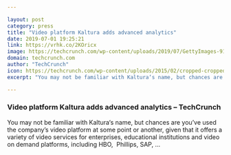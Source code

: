 ```yaml
---

layout: post
category: press
title: "Video platform Kaltura adds advanced analytics"
date: 2019-07-01 19:25:21
link: https://vrhk.co/2KOricx
image: https://techcrunch.com/wp-content/uploads/2019/07/GettyImages-913642008.jpg?w=640
domain: techcrunch.com
author: "TechCrunch"
icon: https://techcrunch.com/wp-content/uploads/2015/02/cropped-cropped-favicon-gradient.png?w=180
excerpt: "You may not be familiar with Kaltura‘s name, but chances are you’ve used the company’s video platform at some point or another, given that it offers a variety of video services for enterprises, educational institutions and video on demand platforms, including HBO,  Phillips, SAP, …"

---
```


### Video platform Kaltura adds advanced analytics – TechCrunch

You may not be familiar with Kaltura‘s name, but chances are you’ve used the company’s video platform at some point or another, given that it offers a variety of video services for enterprises, educational institutions and video on demand platforms, including HBO,  Phillips, SAP, …